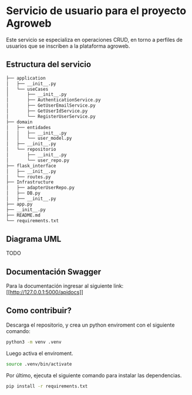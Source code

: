 # Servicio de usuario para el proyecto Agroweb

Este servicio se especializa en operaciones CRUD, en torno a perfiles de usuarios que se inscriben a la plataforma agroweb. 

## Estructura del servicio

```bash
├── application
│   ├── __init__.py
│   └── useCases
│       ├── __init__.py
│       ├── AuthenticationService.py
│       ├── GetUserEmailService.py
│       ├── GetUserIdService.py
│       └── RegisterUserService.py
├── domain
│   ├── entidades
│   │   ├── __init__.py
│   │   └── user_model.py
│   ├── __init__.py
│   └── repositorio
│       ├── __init__.py
│       └── user_repo.py
├── flask_interface
│   ├── __init__.py
│   └── routes.py
├── Infrastructure
│   ├── adapterUserRepo.py
│   ├── DB.py
│   ├── __init__.py
├── app.py
├── __init__.py
├── README.md
└── requirements.txt
```


## Diagrama UML
TODO

## Documentación Swagger

Para la documentación ingresar al siguiente link:
[[http://127.0.0.1:5000/apidocs]]

## Como contribuir?

Descarga el repositorio, y crea un python enviroment con el siguiente comando:
```bash
python3 -m venv .venv
```
Luego activa el enviroment.

```bash
source .venv/bin/activate
```
Por último, ejecuta el siguiente comando para instalar las dependencias.

```bash
pip install -r requirements.txt
```



